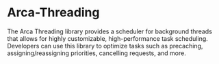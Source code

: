 # Arca-Threading

The Arca Threading library provides a scheduler for background threads that allows for highly customizable, high-performance task scheduling. Developers can use this library to optimize tasks such as precaching, assigning/reassigning priorities, cancelling requests, and more.
